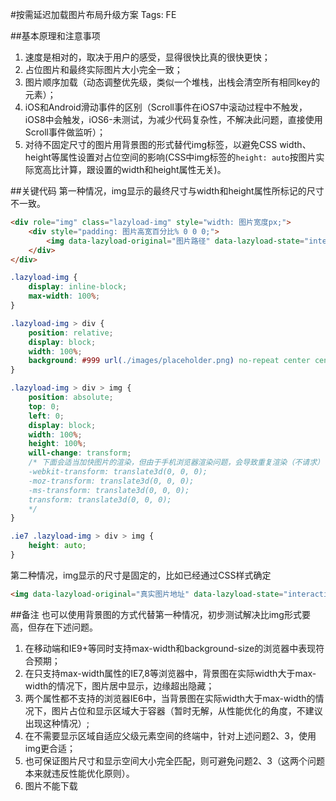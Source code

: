 #按需延迟加载图片布局升级方案
Tags: FE

##基本原理和注意事项
1. 速度是相对的，取决于用户的感受，显得很快比真的很快更快；
2. 占位图片和最终实际图片大小完全一致；
3. 图片顺序加载（动态调整优先级，类似一个堆栈，出栈会清空所有相同key的元素）；
4. iOS和Android滑动事件的区别（Scroll事件在iOS7中滚动过程中不触发，iOS8中会触发，iOS6-未测试，为减少代码复杂性，不解决此问题，直接使用Scroll事件做监听）；
5. 对待不固定尺寸的图片用背景图的形式替代img标签，以避免CSS width、height等属性设置对占位空间的影响(CSS中img标签的`height: auto`按图片实际宽高比计算，跟设置的width和height属性无关)。

##关键代码
第一种情况，img显示的最终尺寸与width和height属性所标记的尺寸不一致。
``` html
<div role="img" class="lazyload-img" style="width: 图片宽度px;">
    <div style="padding: 图片高宽百分比% 0 0 0;">
        <img data-lazyload-original="图片路径" data-lazyload-state="interactive|loading|complete|error" />
    </div>
</div>
```
``` css
.lazyload-img {
    display: inline-block;
    max-width: 100%;
}

.lazyload-img > div {
    position: relative;
    display: block;
    width: 100%;
    background: #999 url(./images/placeholder.png) no-repeat center center;
}

.lazyload-img > div > img {
    position: absolute;
    top: 0;
    left: 0;
    display: block;
    width: 100%;
    height: 100%;
    will-change: transform;
    /* 下面会适当加快图片的渲染，但由于手机浏览器渲染问题，会导致重复渲染（不请求）
    -webkit-transform: translate3d(0, 0, 0);
    -moz-transform: translate3d(0, 0, 0);
    -ms-transform: translate3d(0, 0, 0);
    transform: translate3d(0, 0, 0);
    */
}

.ie7 .lazyload-img > div > img {
    height: auto;
}
```
第二种情况，img显示的尺寸是固定的，比如已经通过CSS样式确定
``` html
<img data-lazyload-original="真实图片地址" data-lazyload-state="interactive|loading|complete|error" />
```

##备注
也可以使用背景图的方式代替第一种情况，初步测试解决比img形式要高，但存在下述问题。
1. 在移动端和IE9+等同时支持max-width和background-size的浏览器中表现符合预期；
2. 在只支持max-width属性的IE7,8等浏览器中，背景图在实际width大于max-width的情况下，图片居中显示，边缘超出隐藏；
3. 两个属性都不支持的浏览器IE6中，当背景图在实际width大于max-width的情况下，图片占位和显示区域大于容器（暂时无解，从性能优化的角度，不建议出现这种情况）;
4. 在不需要显示区域自适应父级元素空间的终端中，针对上述问题2、3，使用img更合适；
5. 也可保证图片尺寸和显示空间大小完全匹配，则可避免问题2、3（这两个问题本来就违反性能优化原则）。
6. 图片不能下载

